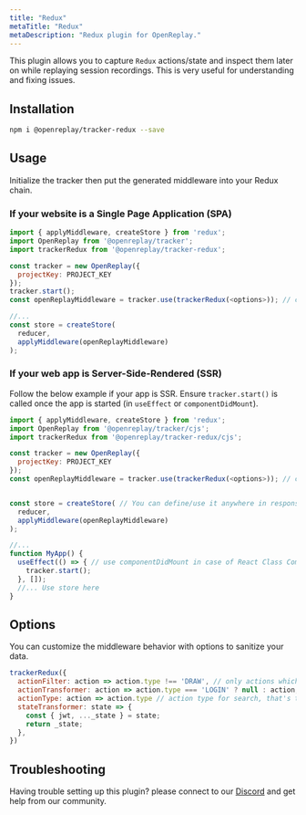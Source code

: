 ```yaml
---
title: "Redux"
metaTitle: "Redux"
metaDescription: "Redux plugin for OpenReplay."
---
```


This plugin allows you to capture `Redux` actions/state and inspect them later on while replaying session recordings. This is very useful for understanding and fixing issues.

## Installation

```bash
npm i @openreplay/tracker-redux --save
```

## Usage

Initialize the tracker then put the generated middleware into your Redux chain.

### If your website is a Single Page Application (SPA)

```js
import { applyMiddleware, createStore } from 'redux';
import OpenReplay from '@openreplay/tracker';
import trackerRedux from '@openreplay/tracker-redux';

const tracker = new OpenReplay({
  projectKey: PROJECT_KEY
});
tracker.start();
const openReplayMiddleware = tracker.use(trackerRedux(<options>)); // check list of available options below

//...
const store = createStore(
  reducer,
  applyMiddleware(openReplayMiddleware) 
);
```

### If your web app is Server-Side-Rendered (SSR)

Follow the below example if your app is SSR. Ensure `tracker.start()` is called once the app is started (in `useEffect` or `componentDidMount`).

```js
import { applyMiddleware, createStore } from 'redux';
import OpenReplay from '@openreplay/tracker/cjs';
import trackerRedux from '@openreplay/tracker-redux/cjs';

const tracker = new OpenReplay({
  projectKey: PROJECT_KEY
});
const openReplayMiddleware = tracker.use(trackerRedux(<options>)); // check list of available options below


const store = createStore( // You can define/use it anywhere in response handlers
  reducer,
  applyMiddleware(openReplayMiddleware)
);

//...
function MyApp() {
  useEffect(() => { // use componentDidMount in case of React Class Component
    tracker.start();
  }, []);
  //... Use store here
}

```

## Options

You can customize the middleware behavior with options to sanitize your data.

```js
trackerRedux({
  actionFilter: action => action.type !== 'DRAW', // only actions which pass this test will be recorded
  actionTransformer: action => action.type === 'LOGIN' ? null : action,
  actionType: action => action.type // action type for search, that's the default one
  stateTransformer: state => {
    const { jwt, ..._state } = state;
    return _state;
  },
})
```

## Troubleshooting

Having trouble setting up this plugin? please connect to our [Discord](https://discord.openreplay.com) and get help from our community.